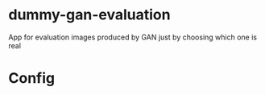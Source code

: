# dummy-gan-evaluation
App for evaluation images produced by GAN just by choosing which one is real

# Config

